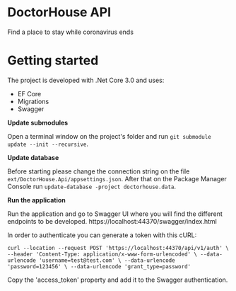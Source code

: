 # DoctorHouse API

Find a place to stay while coronavirus ends


# Getting started

The project is developed with .Net Core 3.0 and uses:

- EF Core
- Migrations
- Swagger

**Update submodules**

Open a terminal window on the project's folder and run `git submodule update --init --recursive`.

**Update database**

Before starting please change the connection string on the file `ext/DoctorHouse.Api/appsettings.json`. After that on the Package Manager Console run `update-database -project doctorhouse.data`.

**Run the application**

Run the application and go to Swagger UI where you will find the different endpoints to be developed. https://localhost:44370/swagger/index.html

In order to authenticate you can generate a token with this cURL:

`curl --location --request POST 'https://localhost:44370/api/v1/auth' \
--header 'Content-Type: application/x-www-form-urlencoded' \
--data-urlencode 'username=test@test.com' \
--data-urlencode 'password=123456' \
--data-urlencode 'grant_type=password'`

Copy the 'access_token' property and add it to the Swagger authentication.


